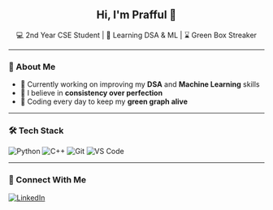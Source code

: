 <h2 align="center">Hi, I'm Prafful 👋</h2>
<p align="center">
  💻 2nd Year CSE Student | 🧠 Learning DSA & ML | ⌛ Green Box Streaker
</p>


---

### 🚀 About Me
- 🌱 Currently working on improving my **DSA** and **Machine Learning** skills  
- 🧩 I believe in **consistency over perfection**  
- 📅 Coding every day to keep my **green graph alive**


---

### 🛠️ Tech Stack
![Python](https://img.shields.io/badge/Python-3776AB?style=for-the-badge&logo=python&logoColor=white)
![C++](https://img.shields.io/badge/C++-00599C?style=for-the-badge&logo=c%2B%2B&logoColor=white)
![Git](https://img.shields.io/badge/Git-F05032?style=for-the-badge&logo=git&logoColor=white)
![VS Code](https://img.shields.io/badge/VS%20Code-007ACC?style=for-the-badge&logo=visual-studio-code&logoColor=white)


---

### 🔗 Connect With Me
[![LinkedIn](https://img.shields.io/badge/LinkedIn-blue?style=for-the-badge&logo=linkedin)](https://www.linkedin.com/in/prafful-katta-48a286280?utm_source=share&utm_campaign=share_via&utm_content=profile&utm_medium=android_app)

